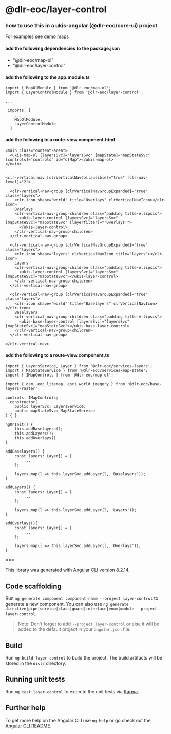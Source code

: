 # @dlr-eoc/layer-control

### how to use this in a ukis-angular (@dlr-eoc/core-ui) project

For examples [see demo maps](../demo-maps/README.md)

#### add the following dependencies to the package.json
- "@dlr-eoc/map-ol"
- "@dlr-eoc/layer-control"

#### add the following to the app.module.ts
```
import { MapOlModule } from '@dlr-eoc/map-ol';
import { LayerControlModule } from '@dlr-eoc/layer-control';

...

 imports: [
    ...
    MapOlModule,
    LayerControlModule
  ]
```


#### add the following to a route-view.component.html
```
<main class="content-area">
  <ukis-map-ol [layersSvc]="layersSvc" [mapState]="mapStateSvc" [controls]="controls" id="olMap"></ukis-map-ol>
</main>


<clr-vertical-nav [clrVerticalNavCollapsible]="true" [clr-nav-level]="2">

  <clr-vertical-nav-group [clrVerticalNavGroupExpanded]="true" class="layers">
    <clr-icon shape="world" title="Overlays" clrVerticalNavIcon></clr-icon>
    Overlays
    <clr-vertical-nav-group-children class="padding title-ellipsis">
      <ukis-layer-control [layersSvc]="layersSvc" [mapStateSvc]="mapStateSvc" [layerfilter]="'Overlays'">
      </ukis-layer-control>
    </clr-vertical-nav-group-children>
  </clr-vertical-nav-group>

  <clr-vertical-nav-group [clrVerticalNavGroupExpanded]="true" class="layers">
    <clr-icon shape="layers" clrVerticalNavIcon title="layers"></clr-icon>
    Layers
    <clr-vertical-nav-group-children class="padding title-ellipsis">
      <ukis-layer-control [layersSvc]="layersSvc" [mapStateSvc]="mapStateSvc"></ukis-layer-control>
    </clr-vertical-nav-group-children>
  </clr-vertical-nav-group>

  <clr-vertical-nav-group [clrVerticalNavGroupExpanded]="true" class="layers">
    <clr-icon shape="world" title="Baselayers" clrVerticalNavIcon></clr-icon>
    Baselayers
    <clr-vertical-nav-group-children class="padding title-ellipsis">
      <ukis-base-layer-control [layersSvc]="layersSvc" [mapStateSvc]="mapStateSvc"></ukis-base-layer-control>
    </clr-vertical-nav-group-children>
  </clr-vertical-nav-group>

</clr-vertical-nav>
```

#### add the following to a route-view.component.ts
```
import { LayersService, Layer } from '@dlr-eoc/services-layers';
import { MapStateService } from '@dlr-eoc/services-map-state';
import { IMapControls } from '@dlr-eoc/map-ol';

import { osm, eoc_litemap, esri_world_imagery } from '@dlr-eoc/base-layers-raster';
```

```
controls: IMapControls;
  constructor(
    public layerSvc: LayersService,
    public mapStateSvc: MapStateService
) { }
```

```
ngOnInit() {
    this.addBaselayers();
    this.addLayers();
    this.addOverlays()
}

addBaselayers() {
    const layers: Layer[] = [
        ...
    ];

    layers.map(l => this.layerSvc.addLayer(l, 'Baselayers'));
}

addLayers() {
    const layers: Layer[] = [
        ...
    ];

    layers.map(l => this.layerSvc.addLayer(l, 'Layers'));
}

addOverlays(){
    const layers: Layer[] = [
        ...
    ];

    layers.map(l => this.layerSvc.addLayer(l, 'Overlays'));
}
```



===

This library was generated with [Angular CLI](https://github.com/angular/angular-cli) version 8.2.14.

## Code scaffolding

Run `ng generate component component-name --project layer-control` to generate a new component. You can also use `ng generate directive|pipe|service|class|guard|interface|enum|module --project layer-control`.
> Note: Don't forget to add `--project layer-control` or else it will be added to the default project in your `angular.json` file. 

## Build

Run `ng build layer-control` to build the project. The build artifacts will be stored in the `dist/` directory.

## Running unit tests

Run `ng test layer-control` to execute the unit tests via [Karma](https://karma-runner.github.io).

## Further help

To get more help on the Angular CLI use `ng help` or go check out the [Angular CLI README](https://github.com/angular/angular-cli/blob/master/README.md).
